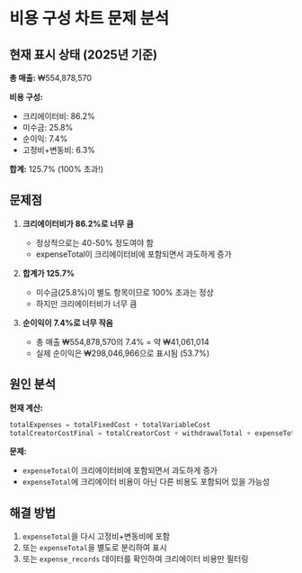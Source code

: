 # 비용 구성 차트 문제 분석

## 현재 표시 상태 (2025년 기준)

**총 매출:** ₩554,878,570

**비용 구성:**
- 크리에이터비: 86.2%
- 미수금: 25.8%
- 순이익: 7.4%
- 고정비+변동비: 6.3%

**합계:** 125.7% (100% 초과!)

## 문제점

1. **크리에이터비가 86.2%로 너무 큼**
   - 정상적으로는 40-50% 정도여야 함
   - expenseTotal이 크리에이터비에 포함되면서 과도하게 증가

2. **합계가 125.7%**
   - 미수금(25.8%)이 별도 항목이므로 100% 초과는 정상
   - 하지만 크리에이터비가 너무 큼

3. **순이익이 7.4%로 너무 작음**
   - 총 매출 ₩554,878,570의 7.4% = 약 ₩41,061,014
   - 실제 순이익은 ₩298,046,966으로 표시됨 (53.7%)

## 원인 분석

**현재 계산:**
```javascript
totalExpenses = totalFixedCost + totalVariableCost
totalCreatorCostFinal = totalCreatorCost + withdrawalTotal + expenseTotal
```

**문제:**
- `expenseTotal`이 크리에이터비에 포함되면서 과도하게 증가
- `expenseTotal`에 크리에이터 비용이 아닌 다른 비용도 포함되어 있을 가능성

## 해결 방법

1. `expenseTotal`을 다시 고정비+변동비에 포함
2. 또는 `expenseTotal`을 별도로 분리하여 표시
3. 또는 `expense_records` 데이터를 확인하여 크리에이터 비용만 필터링

